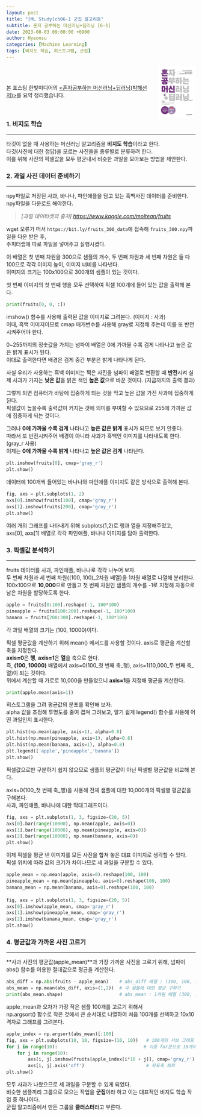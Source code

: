 ```yaml
---
layout: post
title: "[ML Study]ch06-1 군집 알고리즘"
subtitle: 혼자 공부하는 머신러닝+딥러닝 [6-1]
date: 2023-08-03 09:00:00 +0900
author: Hyeonsu
categories: [Machine Learning]
tags: [비지도 학습, 히스토그램, 군집]
---
```

<body>
    <img
    src="/assets/images/post/book_banner.jpg"
    align="right"
    width="20%"
    height="27.2%"
    />
    <br><br>
    <p>본 포스팅 한빛미디어의 <a href="https://product.kyobobook.co.kr/detail/S000001810330"><혼자공부하는 머신러닝+딥러닝(박해선 저)></a>를 요약 정리했습니다.</p>
</body>
<br>

### 1. 비지도 학습 
---------------------------

타깃이 없을 때 사용하는 머신러닝 알고리즘을 **비지도 학습**이라고 한다.
<br>타깃(사진에 대한 정답)을 모르는 사진들을 종류별로 분류하려 한다. 
<br>이를 위해 사진의 픽셀값을 모두 평균내서 비슷한 과일을 모아보는 방법을 제안한다.

### 2. 과일 사진 데이터 준비하기  
---------------------------

npy파일로 저장된 사과, 바나나, 파인애플을 담고 있는 흑백사진 데이터를 준비한다.
<br>npy파일을 다운로드 해야한다.

>*[과일 데이터셋의 출처] https://www.kaggle.com/moltean/fruits*

wget 오류가 떠서 `https://bit.ly/fruits_300_data`에 접속해 `fruits_300.npy`파일을 다운 받은 후,
<br>주피터랩에 따로 파일을 넣어주고 실행시켰다.


이 배열은 첫 번째 차원을 300으로 샘플의 개수, 두 번째 차원과 세 번째 차원은 둘 다 100으로 각각 이미지 높이, 이미지 너비를 나타낸다.
<br>이미지의 크기는 100x100으로 300개의 샘플이 있는 것이다.

첫 번째 이미지의 첫 번째 행을 모두 선택하여 픽셀 100개에 들어 있는 값을 출력해 본다.
```python
print(fruits[0, 0, :])
```

imshow() 함수를 사용해 출력된 값을 이미지로 그려본다. (이미지 : 사과)
<br>이때, 흑백 이미지이므로 cmap 매개변수를 사용해 gray로 지정해 주는데 이를 또 반전시켜주어야 한다.

0~255까지의 정숫값을 가지는 넘파이 배열은 0에 가까울 수록 검게 나타나고 높은 값은 밝게 표시가 된다.
<br>이대로 출력한다면 배경은 검게 중간 부분은 밝게 나타나게 된다.

사실 우리가 사용하는 흑백 이미지는 찍은 사진을 넘파이 배열로 변환할 때 **반전**시켜 실제 사과가 가지는 **낮은 값**을 밝은 색인 **높은 값**으로 바꾼 것이다. (지금까지의 출력 결과)

그렇게 되면 컴퓨터가 바탕에 집중하게 되는 것을 막고 높은 값을 가진 사과에 집중하게 된다.
<br>픽셀값이 높을수록 출력값이 커지는 것에 의미를 부여할 수 있으므로 255에 가까운 값에 집중하게 되는 것이다.

그러나 **0에 가까울 수록 검게** 나타나고 **높은 값은 밝게** 표시가 되므로 보기 안좋다.
<br>따라서 또 반전시켜주어 배경이 아니라 사과가 흑백인 이미지를 나타내도록 한다. (gray_r 사용)
<br>이제는 **0에 가까울 수록 밝게** 나타나고 **높은 값은 검게** 나타난다.

```python
plt.imshow(fruits[0], cmap='gray_r')
plt.show()
```

데이터에 100개씩 들어있는 바나나와 파인애플 이미지도 같은 방식으로 출력해 본다.
```python
fig, axs = plt.subplots(1, 2)
axs[0].imshow(fruits[100], cmap='gray_r')
axs[1].imshow(fruits[200], cmap='gray_r')
plt.show()
```
여러 개의 그래프를 나타내기 위해 subplots(1,2)로 행과 열을 지정해주었고,
<br>axs[0], axs[1] 배열로 각각 파인애플, 바나나 이미지를 담아 출력한다.


### 3. 픽셀값 분석하기 
---------------------------

fruits 데이터를 사과, 파인애플, 바나나로 각각 나누어 보자.
<br>두 번째 차원과 세 번째 차원{(100, 100)_2차원 배열}을 1차원 배열로 나열해 분리한다.
<br>100x100으로 **10,000**으로 만들고 첫 번째 차원인 샘플의 개수를 -1로 지정해 자동으로 남은 차원을 할당하도록 한다.

```python
apple = fruits[0:100].reshape(-1, 100*100)
pineapple = fruits[100:200].reshape(-1, 100*100)
banana = fruits[200:300].reshape(-1, 100*100)
```
각 과일 배열의 크기는 (100, 10000)이다.

픽셀 평균값을 계산하기 위해 mean() 메서드를 사용할 것이다. axis로 평균을 계산할 축을 지정한다.
<br>**axis=0**은 **행**, **axis=1**은 **열**을 축으로 한다.
<br>즉, **(100, 10000)** 배열에서 axis=0(100_첫 번째 축_행), axis=1(10,000_두 번째 축_열)이 되는 것이다.
<br>위에서 계산할 때 가로로 10,000을 만들었으니 **axis=1**을 지정해 평균을 계산한다.

```python
print(apple.mean(axis=1))
```

히스토그램을 그려 평균값의 분포를 확인해 보자.
<br>alpha 값을 조정해 투명도를 줄여 겹쳐 그려보고, 알기 쉽게 legend() 함수를 사용해 어떤 과일인지 표시한다.

```python
plt.hist(np.mean(apple, axis=1), alpha=0.8)
plt.hist(np.mean(pineapple, axis=1), alpha=0.8)
plt.hist(np.mean(banana, axis=1), alpha=0.8)
plt.legend(['apple','pineapple','banana'])
plt.show()
```

픽셀값으로만 구분하기 쉽지 않으므로 샘플의 평균값이 아닌 픽셀별 평균값을 비교해 본다.

axis=0(100_첫 번째 축_행)을 사용해 전체 샘플에 대한 10,000개의 픽셀별 평균값을 구해본다.
<br>사과, 파인애플, 바나나에 대한 막대그래프이다.

```python
fig, axs = plt.subplots(1, 3, figsize=(20, 5))
axs[0].bar(range(10000), np.mean(apple, axis=0))
axs[1].bar(range(10000), np.mean(pineapple, axis=0))
axs[2].bar(range(10000), np.mean(banana, axis=0))
plt.show()
```

이제 픽셀을 평균 낸 이미지를 모든 사진을 합쳐 놓은 대표 이미지로 생각할 수 있다.
<br>픽셀 위치에 따라 값의 크기가 차이나므로 세 과일을 구분할 수 있다.

```python
apple_mean = np.mean(apple, axis=0).reshape(100, 100)
pineapple_mean = np.mean(pineapple, axis=0).reshape(100, 100)
banana_mean = np.mean(banana, axis=0).reshape(100, 100)

fig, axs = plt.subplots(1, 3, figsize=(20, 5))
axs[0].imshow(apple_mean, cmap='gray_r')
axs[1].imshow(pineapple_mean, cmap='gray_r')
axs[2].imshow(banana_mean, cmap='gray_r')
plt.show()
```

### 4. 평균값과 가까운 사진 고르기
---------------------------

**사과 사진의 평균값(apple_mean)**과 가장 가까운 사진을 고르기 위해, 넘파이 abs() 함수를 이용한 절대값으로 평균을 계산한다.

```python
abs_diff = np.abs(fruits - apple_mean)    # abs_diff 배열 : (300, 100, 100)
abs_mean = np.mean(abs_diff, axis=(1,2))  # 각 샘플에 대한 평균 구하기 
print(abs_mean.shape)                     # abs_mean : 1차원 배열 (300, )
```

apple_mean과 오차가 가장 작은 샘플 100개를 고르기 위해서 
<br>np.argsort() 함수로 작은 것에서 큰 순서대로 나열하여 처음 100개를 선택하고 10x10 격자로 그래프를 그려본다.

```python
apple_index = np.argsort(abs_mean)[:100]            
fig, axs = plt.subplots(10, 10, figsize=(10, 10))   # 100개의 서브 그래프
for i in range(10):                                # 이중 for문으로 10개의 행과 열 이미지 출력
    for j in range(10):
        axs[i, j].imshow(fruits[apple_index[i*10 + j]], cmap='gray_r')
        axs[i, j].axis('off')                       # 좌표축 제외 
plt.show()
```


모두 사과가 나왔으므로 세 과일을 구분할 수 있게 되었다.
<br>비슷한 샘플끼리 그룹으로 모으는 작업을 **군집**이라 하고 이는 대표적인 비지도 학습 작업 중 하나이다.
<br>군집 알고리즘에서 만든 그룹을 **클러스터**라고 부른다.